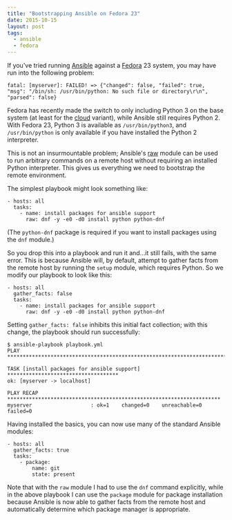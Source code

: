 ```yaml
---
title: "Bootstrapping Ansible on Fedora 23"
date: 2015-10-15
layout: post
tags:
  - ansible
  - fedora
---
```


If you've tried running [Ansible][] against a [Fedora][] 23 system,
you may have run into the following problem:

[ansible]: http://ansible.com/
[fedora]: http://fedoraproject.org/

    fatal: [myserver]: FAILED! => {"changed": false, "failed": true,
    "msg": "/bin/sh: /usr/bin/python: No such file or directory\r\n",
    "parsed": false}

Fedora has recently made the switch to only including Python 3 on the
base system (at least for the [cloud][] variant), while Ansible still
requires Python 2.  With Fedora 23, Python 3 is available as
`/usr/bin/python3`, and `/usr/bin/python` is only available if you
have installed the Python 2 interpreter.

[cloud]: https://getfedora.org/en/cloud/prerelease/

This is not an insurmountable problem; Ansible's [raw][] module can be
used to run arbitrary commands on a remote host without requiring an
installed Python interpreter.  This gives us everything we need to
bootstrap the remote environment.

[raw]: http://docs.ansible.com/ansible/raw_module.html

The simplest playbook might look something like:

    - hosts: all
      tasks:
        - name: install packages for ansible support
          raw: dnf -y -e0 -d0 install python python-dnf

(The `python-dnf` package is required if you want to install packages
using the `dnf` module.)

So you drop this into a playbook and run it and...it still fails, with
the same error.  This is because Ansible will, by default, attempt to
gather facts from the remote host by running the `setup` module, which
requires Python.  So we modify our playbook to look like this:

    - hosts: all
      gather_facts: false
      tasks:
        - name: install packages for ansible support
          raw: dnf -y -e0 -d0 install python python-dnf

Setting `gather_facts: false` inhibits this initial fact collection;
with this change, the playbook should run successfully:

    $ ansible-playbook playbook.yml
    PLAY ***************************************************************************

    TASK [install packages for ansible support] ************************************
    ok: [myserver -> localhost]

    PLAY RECAP *********************************************************************
    myserver                   : ok=1    changed=0    unreachable=0    failed=0   

Having installed the basics, you can now use many of the standard
Ansible modules:

    - hosts: all
      gather_facts: true
      tasks:
        - package:
            name: git
            state: present

Note that with the `raw` module I had to use the `dnf` command
explicitly, while in the above playbook I can use the `package` module
for package installation because Ansible is now able to gather facts
from the remote host and automatically determine which package manager
is appropriate.
